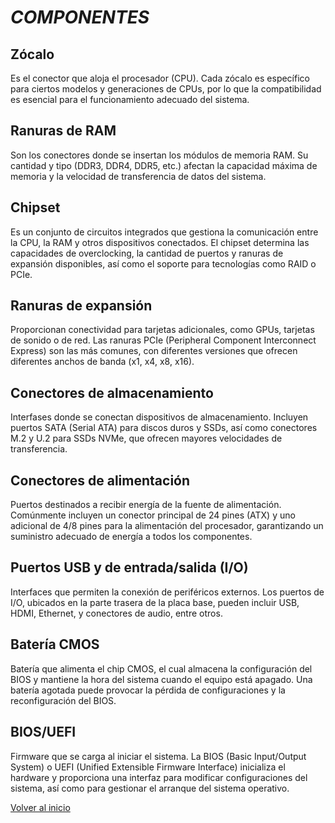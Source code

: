 # *COMPONENTES* #

## Zócalo ##
Es el conector que aloja el procesador (CPU). Cada zócalo es específico para ciertos modelos y generaciones de CPUs, por lo que la compatibilidad es esencial para el funcionamiento adecuado del sistema.

## Ranuras de RAM ##
Son los conectores donde se insertan los módulos de memoria RAM. Su cantidad y tipo (DDR3, DDR4, DDR5, etc.) afectan la capacidad máxima de memoria y la velocidad de transferencia de datos del sistema.

## Chipset ##
 Es un conjunto de circuitos integrados que gestiona la comunicación entre la CPU, la RAM y otros dispositivos conectados. El chipset determina las capacidades de overclocking, la cantidad de puertos y ranuras de expansión disponibles, así como el soporte para tecnologías como RAID o PCIe.

## Ranuras de expansión ##
 Proporcionan conectividad para tarjetas adicionales, como GPUs, tarjetas de sonido o de red. Las ranuras PCIe (Peripheral Component Interconnect Express) son las más comunes, con diferentes versiones que ofrecen diferentes anchos de banda (x1, x4, x8, x16). 

## Conectores de almacenamiento ##
 Interfases donde se conectan dispositivos de almacenamiento. Incluyen puertos SATA (Serial ATA) para discos duros y SSDs, así como conectores M.2 y U.2 para SSDs NVMe, que ofrecen mayores velocidades de transferencia.

## Conectores de alimentación ##
 Puertos destinados a recibir energía de la fuente de alimentación. Comúnmente incluyen un conector principal de 24 pines (ATX) y uno adicional de 4/8 pines para la alimentación del procesador, garantizando un suministro adecuado de energía a todos los componentes.

## Puertos USB y de entrada/salida (I/O) ##
 Interfaces que permiten la conexión de periféricos externos. Los puertos de I/O, ubicados en la parte trasera de la placa base, pueden incluir USB, HDMI, Ethernet, y conectores de audio, entre otros.

## Batería CMOS ##
 Batería que alimenta el chip CMOS, el cual almacena la configuración del BIOS y mantiene la hora del sistema cuando el equipo está apagado. Una batería agotada puede provocar la pérdida de configuraciones y la reconfiguración del BIOS.

## BIOS/UEFI ## 
Firmware que se carga al iniciar el sistema. La BIOS (Basic Input/Output System) o UEFI (Unified Extensible Firmware Interface) inicializa el hardware y proporciona una interfaz para modificar configuraciones del sistema, así como para gestionar el arranque del sistema operativo.

[Volver al inicio](index.md)

 
